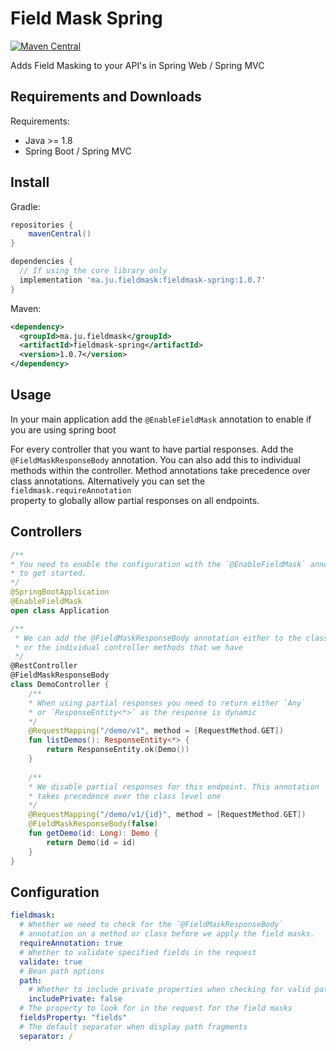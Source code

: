 # Field Mask Spring

[![Maven Central](https://img.shields.io/maven-central/v/ma.ju.fieldmask/fieldmask-spring.svg?label=Maven%20Central)](https://search.maven.org/search?q=g:%22ma.ju.fieldmask%22%20AND%20a:%22fieldmask-spring%22)


Adds Field Masking to your API's in Spring Web / Spring MVC

## Requirements and Downloads

Requirements:

* Java >= 1.8
* Spring Boot / Spring MVC

## Install

Gradle:

```groovy
repositories {
    mavenCentral()
}

dependencies {
  // If using the core library only
  implementation 'ma.ju.fieldmask:fieldmask-spring:1.0.7'
}
```

Maven:

```xml
<dependency>
  <groupId>ma.ju.fieldmask</groupId>
  <artifactId>fieldmask-spring</artifactId>
  <version>1.0.7</version>
</dependency>
```

## Usage

In your main application add the `@EnableFieldMask` annotation to enable if
you are using spring boot

For every controller that you want to have partial responses. Add the
`@FieldMaskResponseBody` annotation. You can also add this to individual
methods within the controller. Method annotations take precedence over
class annotations. Alternatively you can set the `fieldmask.requireAnnotation`  
property to globally allow partial responses on all endpoints.

## Controllers
```kotlin
/**
* You need to enable the configuration with the `@EnableFieldMask` annotation
* to get started.
*/
@SpringBootApplication
@EnableFieldMask
open class Application 

/**
 * We can add the @FieldMaskResponseBody annotation either to the class
 * or the individual controller methods that we have
 */
@RestController
@FieldMaskResponseBody
class DemoController {
    /**
    * When using partial responses you need to return either `Any` 
    * or `ResponseEntity<*>` as the response is dynamic
    */
    @RequestMapping("/demo/v1", method = [RequestMethod.GET])
    fun listDemos(): ResponseEntity<*> {
        return ResponseEntity.ok(Demo())
    }
   
    /**
    * We disable partial responses for this endpoint. This annotation
    * takes precedence over the class level one
    */ 
    @RequestMapping("/demo/v1/{id}", method = [RequestMethod.GET])
    @FieldMaskResponseBody(false)
    fun getDemo(id: Long): Demo {
        return Demo(id = id)
    }
}
```

## Configuration

```yaml
fieldmask:
  # Whether we need to check for the `@FieldMaskResponseBody` 
  # annotation on a method or class before we apply the field masks.
  requireAnnotation: true
  # Whether to validate specified fields in the request 
  validate: true
  # Bean path options 
  path: 
    # Whether to include private properties when checking for valid paths
    includePrivate: false
  # The property to look for in the request for the field masks
  fieldsProperty: "fields"
  # The default separator when display path fragments
  separator: /
```


